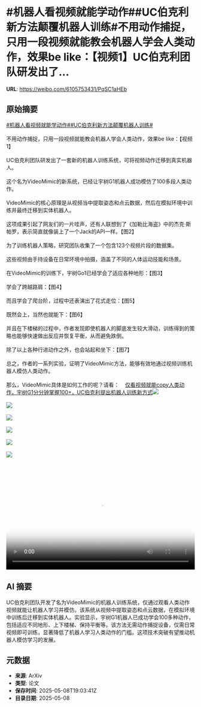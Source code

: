 # #机器人看视频就能学动作##UC伯克利新方法颠覆机器人训练#不用动作捕捉，只用一段视频就能教会机器人学会人类动作，效果be like：【视频1】UC伯克利团队研发出了...

**URL**: https://weibo.com/6105753431/PqSC1aHEb

## 原始摘要

<a href="https://m.weibo.cn/search?containerid=231522type%3D1%26t%3D10%26q%3D%23%E6%9C%BA%E5%99%A8%E4%BA%BA%E7%9C%8B%E8%A7%86%E9%A2%91%E5%B0%B1%E8%83%BD%E5%AD%A6%E5%8A%A8%E4%BD%9C%23&amp;extparam=%23%E6%9C%BA%E5%99%A8%E4%BA%BA%E7%9C%8B%E8%A7%86%E9%A2%91%E5%B0%B1%E8%83%BD%E5%AD%A6%E5%8A%A8%E4%BD%9C%23" data-hide=""><span class="surl-text">#机器人看视频就能学动作#</span></a><a href="https://m.weibo.cn/search?containerid=231522type%3D1%26t%3D10%26q%3D%23UC%E4%BC%AF%E5%85%8B%E5%88%A9%E6%96%B0%E6%96%B9%E6%B3%95%E9%A2%A0%E8%A6%86%E6%9C%BA%E5%99%A8%E4%BA%BA%E8%AE%AD%E7%BB%83%23&amp;extparam=%23UC%E4%BC%AF%E5%85%8B%E5%88%A9%E6%96%B0%E6%96%B9%E6%B3%95%E9%A2%A0%E8%A6%86%E6%9C%BA%E5%99%A8%E4%BA%BA%E8%AE%AD%E7%BB%83%23" data-hide=""><span class="surl-text">#UC伯克利新方法颠覆机器人训练#</span></a><br><br>不用动作捕捉，只用一段视频就能教会机器人学会人类动作，效果be like：【视频1】<br><br>UC伯克利团队研发出了一套新的机器人训练系统，可将视频动作迁移到真实机器人。<br><br>这个名为VideoMimic的新系统，已经让宇树G1机器人成功模仿了100多段人类动作。<br><br>VideoMimic的核心原理是从视频当中提取姿态和点云数据，然后在模拟环境中训练并最终迁移到实体机器人。<br><br>这项成果引起了网友们的一片哇声，还有人联想到了《加勒比海盗》中的杰克·斯帕罗，表示简直就像装上了一个Jack的API一样。【图2】<br><br>为了训练机器人策略，研究团队收集了一个包含123个视频片段的数据集。<br><br>这些视频由手持设备在日常环境中拍摄，涵盖了不同的人体运动技能和场景。<br><br>在VideoMimic的训练下，宇树Go1已经学会了适应各种地形：【图3】<br><br>学会了跨越路肩：【图4】<br><br>而且学会了爬台阶，过程中还表演出了花式走位：【图5】<br><br>既然会上，当然也就能下：【图6】<br><br>并且在下楼梯的过程中，作者发现即使机器人的脚底发生较大滑动，训练得到的策略也能够快速做出反应并恢复平衡，从而避免跌倒。<br><br>除了以上各种行进动作之外，也会站起和坐下：【图7】<br><br>总之，作者的一系列实验，证明了VideoMimic方法，能够有效地通过视频训练机器人模仿人类动作。<br><br>那么，VideoMimic具体是如何工作的呢？请看：<a href="https://weibo.cn/sinaurl?u=https%3A%2F%2Fmp.weixin.qq.com%2Fs%2F4OrIisREJOakzoZJdyvuTA" data-hide=""><span class="url-icon"><img style="width: 1rem;height: 1rem" src="https://h5.sinaimg.cn/upload/2015/09/25/3/timeline_card_small_web_default.png" referrerpolicy="no-referrer"></span><span class="surl-text">仅看视频就能copy人类动作，宇树G1分分钟掌握100+，UC伯克利提出机器人训练新方式</span></a><img style="" src="https://tvax3.sinaimg.cn/large/006Fd7o3ly1i185prdfoqj31hc0u0jwr.jpg" referrerpolicy="no-referrer"><br><br><img style="" src="https://tvax4.sinaimg.cn/large/006Fd7o3gy1i185jx420wj30wq0cgaee.jpg" referrerpolicy="no-referrer"><br><br><img style="" src="https://tvax4.sinaimg.cn/large/006Fd7o3gy1i185k3n2vdg30hs09knpg.gif" referrerpolicy="no-referrer"><br><br><img style="" src="https://tvax3.sinaimg.cn/large/006Fd7o3gy1i185k6hz34g30hs09kqv8.gif" referrerpolicy="no-referrer"><br><br><img style="" src="https://tvax1.sinaimg.cn/large/006Fd7o3gy1i185k7c0wbg30jy0aqe84.gif" referrerpolicy="no-referrer"><br><br><img style="" src="https://tvax4.sinaimg.cn/large/006Fd7o3gy1i185k94irrg30hs0984qs.gif" referrerpolicy="no-referrer"><br><br><br clear="both"><div style="clear: both"></div><video controls="controls" poster="https://tvax1.sinaimg.cn/orj480/006Fd7o3ly1i185prpdiij31hc0u0jwr.jpg" style="width: 100%"><source src="https://f.video.weibocdn.com/o0/KZ8IqxLalx08o5hCmGIM01041200RqCm0E010.mp4?label=mp4_720p&amp;template=1280x720.25.0&amp;ori=0&amp;ps=1CwnkDw1GXwCQx&amp;Expires=1746734290&amp;ssig=FXKPRPaIDi&amp;KID=unistore,video"><source src="https://f.video.weibocdn.com/o0/le1kj4rLlx08o5hBqH7y01041200rStV0E010.mp4?label=mp4_hd&amp;template=852x480.25.0&amp;ori=0&amp;ps=1CwnkDw1GXwCQx&amp;Expires=1746734290&amp;ssig=HlsKd7LtI2&amp;KID=unistore,video"><source src="https://f.video.weibocdn.com/o0/iV6FgN28lx08o5hBtgAE01041200hdTF0E010.mp4?label=mp4_ld&amp;template=640x360.25.0&amp;ori=0&amp;ps=1CwnkDw1GXwCQx&amp;Expires=1746734290&amp;ssig=hSSpGmdrwd&amp;KID=unistore,video"><p>视频无法显示，请前往<a href="https://video.weibo.com/show?fid=1034%3A5164062917460027" target="_blank" rel="noopener noreferrer">微博视频</a>观看。</p></video>

## AI 摘要

UC伯克利团队开发了名为VideoMimic的机器人训练系统，仅通过观看人类动作视频就能让机器人学习并模仿。该系统从视频中提取姿态和点云数据，在模拟环境中训练后迁移到实体机器人。实验显示，宇树G1机器人已成功学会100多种动作，包括适应不同地形、上下楼梯、保持平衡等。该方法无需动作捕捉设备，仅需日常视频即可训练，显著降低了机器人学习人类动作的门槛。这项技术突破有望推动机器人模仿学习的发展。

## 元数据

- **来源**: ArXiv
- **类型**: 论文
- **保存时间**: 2025-05-08T19:03:41Z
- **目录日期**: 2025-05-08
